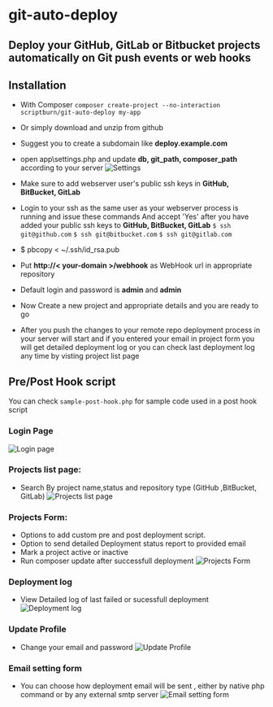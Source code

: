 # git-auto-deploy


## Deploy your GitHub, GitLab or Bitbucket projects automatically on Git push events or web hooks
Installation
--------



*  With Composer `composer create-project --no-interaction scriptburn/git-auto-deploy my-app`
* Or simply download and unzip from github
* Suggest you to create a subdomain like **deploy.example.com** 
* open app\settings.php and update **db, git_path, composer_path** according to your server
![Settings](https://github.com/scriptburn/git-auto-deploy/raw/master/img/settings.png "Settings")

* Make sure to add webserver user's public ssh keys in **GitHub, BitBucket, GitLab**
* Login to your ssh as the same user as your webserver process is running and issue these commands And accept 'Yes' after you have added your public ssh keys to **GitHub, BitBucket, GitLab**
`$ ssh git@github.com`
`$ ssh git@bitbucket.com`
`$ ssh git@gitlab.com`



* $ pbcopy < ~/.ssh/id_rsa.pub
* Put  **http://< your-domain >/webhook** as WebHook url in appropriate repository
* Default login and password is **admin** and **admin**
* Now Create a new project and appropriate details and you are ready to go 
* After you push the changes to your remote repo deployment process in your server will start and if you entered your email in project form you will get detailed deployment log or you can check last deployment log any time by visting project list page  

Pre/Post Hook script
--------------------
You can check `sample-post-hook.php` for sample code used in a post hook script

### Login Page
![Login page](https://github.com/scriptburn/git-auto-deploy/raw/master/img/login-form.png "Login page")

### Projects list page:
* Search By project name,status and repository type (GitHub ,BitBucket, GitLab)
![Projects list page](https://github.com/scriptburn/git-auto-deploy/raw/master/img/project-list.png "Projects list page")



### Projects Form:
* Options to add custom pre and post deployment script.
* Option to send detailed Deployment status report to provided email
* Mark a project active or inactive
* Run composer update after successfull deployment
 ![Projects Form](https://github.com/scriptburn/git-auto-deploy/raw/master/img/project-form.png "Projects Form")

### Deployment log
* View Detailed log of last failed or sucessfull deployment 
![Deployment log](https://github.com/scriptburn/git-auto-deploy/raw/master/img/deployment-log.png "Deployment log")

### Update Profile
* Change your email and password
![Update Profile](https://github.com/scriptburn/git-auto-deploy/raw/master/img/edit-profile.png "Update Profile")

### Email setting form
* You can choose how deployment email will be sent , either by native php command or by any external smtp server
![Email setting form](https://github.com/scriptburn/git-auto-deploy/raw/master/img/setting-form.png "Email setting form")